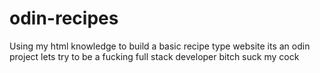 # odin-recipes
Using my html knowledge to build a basic recipe type website
its an odin project lets try to be a fucking full stack developer bitch
suck my cock
